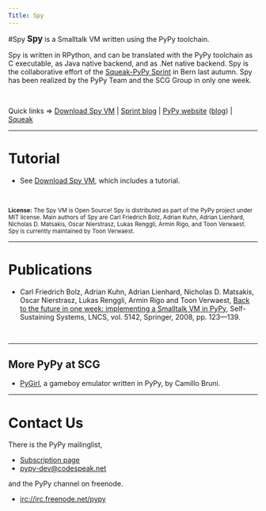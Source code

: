 ```yaml
---
Title: Spy
---
```

#Spy
<b><big style="font-style: bigger;">Spy</big></b> is a Smalltalk VM written using the PyPy toolchain.

Spy is written in RPython, and can be translated with the PyPy toolchain as C executable, as Java native backend, and as .Net native backend. Spy is the collaborative effort of the [Squeak-PyPy Sprint](%base_url%/wiki/events/pypysprint) in Bern last autumn. Spy has been realized by the PyPy Team and the SCG Group  in only one week.

&nbsp;

Quick links &rArr; [Download Spy VM](%base_url%/wiki/projects/archive/spy/tutorial) | [Sprint blog](http://morepypy.blogspot.com) | [PyPy website](http://codespeak.net/pypy) ([blog](http://pypysqueak.blogspot.com)) | [Squeak](http://www.squeak.org) 


---

# Tutorial


-  See [Download Spy VM](%base_url%/wiki/projects/archive/spy/tutorial), which includes a tutorial.

&nbsp;

<small><p><b>License:</b> The Spy VM is Open Source! Spy is distributed as part of the PyPy project under MIT license. Main authors of Spy are Carl Friedrich Bolz, Adrian Kuhn, Adrian Lienhard, Nicholas D. Matsakis, Oscar Nierstrasz, Lukas Renggli, Armin Rigo, and Toon Verwaest. Spy is currently maintained by Toon Verwaest.</p></small>


---

# Publications


-  Carl Friedrich Bolz, Adrian Kuhn, Adrian Lienhard, Nicholas D. Matsakis, Oscar Nierstrasz, Lukas Renggli, Armin Rigo and Toon Verwaest, [Back to the future in one week: implementing a Smalltalk VM in PyPy,](http://www.iam.unibe.ch/~scg/Archive/Papers/Bolz08aSpy.pdf) Self-Sustaining Systems, LNCS, vol. 5142, Springer, 2008, pp. 123&mdash;139.

&nbsp;


---

## More PyPy at SCG


-  [PyGirl](%base_url%/wiki/projects/archive/pygirl), a gameboy emulator written in PyPy, by Camillo Bruni.


---

# Contact Us

There is the PyPy mailinglist, 


-  [Subscription page](http://codespeak.net/mailman/listinfo/pypy-dev)
-  <a href="mailto:pypy-dev@codespeak.net">pypy-dev@codespeak.net</a>
 

and the PyPy channel on freenode.


-  [irc://irc.freenode.net/pypy](irc://irc.freenode.net/pypy)

<script>document.getElementsByTagName("h1").item(0).innerText="Welcome to Spy VM"</script>
